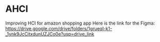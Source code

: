 # AHCI
Improving HCI for amazon shopping app
Here is the link for the Figma: https://drive.google.com/drive/folders/1grueqI-k1-_1ynk9JcCitxdunUZJCo0e?usp=drive_link 
